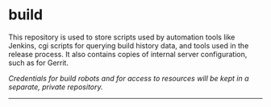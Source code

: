 build
=====

This repository is used to store scripts used by automation tools like Jenkins, cgi
scripts for querying build history data, and tools used in the release process. It
also contains copies of internal server configuration, such as for Gerrit.

_Credentials for build robots and for access to resources will be kept in a separate, private repository._

----
